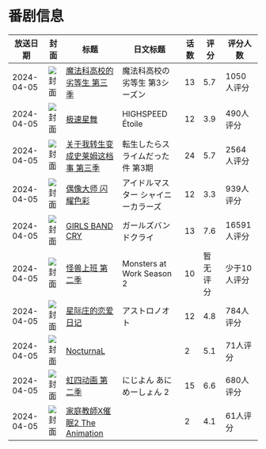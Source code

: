 # 番剧信息

|放送日期|封面|标题|日文标题|话数|评分|评分人数|
|---|---|---|---|---|---|---|
|2024-04-05|![封面](https://lain.bgm.tv/pic/cover/c/05/f0/364522_W5UEp.jpg)|[魔法科高校的劣等生 第三季](https://bangumi.tv/subject/364522)|魔法科高校の劣等生 第3シーズン|13|5.7|1050人评分|
|2024-04-05|![封面](https://lain.bgm.tv/pic/cover/c/b4/17/391866_iL6T2.jpg)|[极速星舞](https://bangumi.tv/subject/391866)|HIGHSPEED Étoile|12|3.9|490人评分|
|2024-04-05|![封面](https://lain.bgm.tv/pic/cover/c/f0/f4/407573_993Vy.jpg)|[关于我转生变成史莱姆这档事 第三季](https://bangumi.tv/subject/407573)|転生したらスライムだった件 第3期|24|5.7|2564人评分|
|2024-04-05|![封面](https://lain.bgm.tv/pic/cover/c/93/aa/425222_l9MWZ.jpg)|[偶像大师 闪耀色彩](https://bangumi.tv/subject/425222)|アイドルマスター シャイニーカラーズ|12|3.3|939人评分|
|2024-04-05|![封面](https://lain.bgm.tv/pic/cover/c/75/c1/431767_bX7FZ.jpg)|[GIRLS BAND CRY](https://bangumi.tv/subject/431767)|ガールズバンドクライ|13|7.6|16591人评分|
|2024-04-05|![封面](https://lain.bgm.tv/pic/cover/c/f9/8b/441144_pN0Ls.jpg)|[怪兽上班 第二季](https://bangumi.tv/subject/441144)|Monsters at Work Season 2|10|暂无评分|少于10人评分|
|2024-04-05|![封面](https://lain.bgm.tv/pic/cover/c/97/67/467919_WDKKS.jpg)|[星际庄的恋爱日记](https://bangumi.tv/subject/467919)|アストロノオト|12|4.8|784人评分|
|2024-04-05|![封面](https://bangumi.tv/img/no_icon_subject.png)|[NocturnaL](https://bangumi.tv/subject/470077)||2|5.1|71人评分|
|2024-04-05|![封面](https://lain.bgm.tv/pic/cover/c/c0/bf/471926_lmLh8.jpg)|[虹四动画 第二季](https://bangumi.tv/subject/471926)|にじよん あにめーしょん 2|15|6.6|680人评分|
|2024-04-05|![封面](https://bangumi.tv/img/no_icon_subject.png)|[家庭教師X催眠2 The Animation](https://bangumi.tv/subject/475872)||2|4.1|61人评分|
